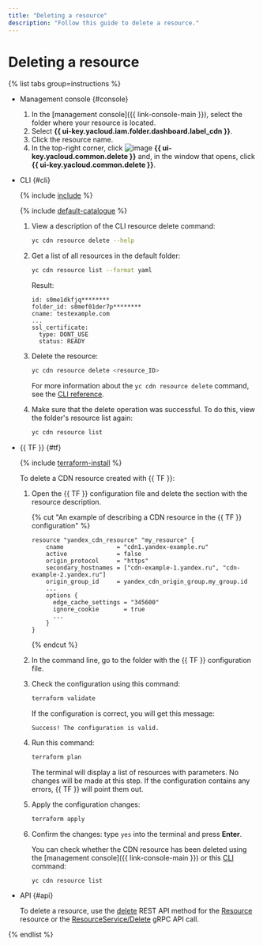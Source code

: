 ```yaml
---
title: "Deleting a resource"
description: "Follow this guide to delete a resource."
---
```


# Deleting a resource

{% list tabs group=instructions %}

- Management console {#console}

  1. In the [management console]({{ link-console-main }}), select the folder where your resource is located.
  1. Select **{{ ui-key.yacloud.iam.folder.dashboard.label_cdn }}**.
  1. Click the resource name.
  1. In the top-right corner, click ![image](../../../_assets/console-icons/trash-bin.svg) **{{ ui-key.yacloud.common.delete }}** and, in the window that opens, click **{{ ui-key.yacloud.common.delete }}**.

- CLI {#cli}

  {% include [include](../../../_includes/cli-install.md) %}

  {% include [default-catalogue](../../../_includes/default-catalogue.md) %}

  1. View a description of the CLI resource delete command:

     ```bash
     yc cdn resource delete --help
     ```

  1. Get a list of all resources in the default folder:

     ```bash
     yc cdn resource list --format yaml
     ```

     Result:

     ```text
     id: s0me1dkfjq********
     folder_id: s0mef01der7p********
     cname: testexample.com
     ...
     ssl_certificate:
       type: DONT_USE
       status: READY
     ```

  1. Delete the resource:

     ```bash
     yc cdn resource delete <resource_ID>
     ```

     For more information about the `yc cdn resource delete` command, see the [CLI reference](../../../cli/cli-ref/managed-services/cdn/resource/delete.md).
  1. Make sure that the delete operation was successful. To do this, view the folder's resource list again:

     ```bash
     yc cdn resource list
     ```

- {{ TF }} {#tf}

  {% include [terraform-install](../../../_includes/terraform-install.md) %}

  To delete a CDN resource created with {{ TF }}:
  1. Open the {{ TF }} configuration file and delete the section with the resource description.

      {% cut "An example of describing a CDN resource in the {{ TF }} configuration" %}

     ```hcl
     resource "yandex_cdn_resource" "my_resource" {
         cname               = "cdn1.yandex-example.ru"
         active              = false
         origin_protocol     = "https"
         secondary_hostnames = ["cdn-example-1.yandex.ru", "cdn-example-2.yandex.ru"]
         origin_group_id     = yandex_cdn_origin_group.my_group.id
         ...
         options {
           edge_cache_settings = "345600"
           ignore_cookie       = true
           ...
         }
     }
     ```

     {% endcut %}

  1. In the command line, go to the folder with the {{ TF }} configuration file.
  1. Check the configuration using this command:

     ```bash
     terraform validate
     ```

     If the configuration is correct, you will get this message:

     ```text
     Success! The configuration is valid.
     ```

  1. Run this command:

     ```bash
     terraform plan
     ```

     The terminal will display a list of resources with parameters. No changes will be made at this step. If the configuration contains any errors, {{ TF }} will point them out.
  1. Apply the configuration changes:

     ```bash
     terraform apply
     ```

  1. Confirm the changes: type `yes` into the terminal and press **Enter**.

     You can check whether the CDN resource has been deleted using the [management console]({{ link-console-main }}) or this [CLI](../../../cli/quickstart.md) command:

     ```bash
     yc cdn resource list
     ```

- API {#api}

  To delete a resource, use the [delete](../../api-ref/Resource/delete.md) REST API method for the [Resource](../../api-ref/Resource/index.md) resource or the [ResourceService/Delete](../../api-ref/grpc/resource_service.md#Delete) gRPC API call.

{% endlist %}